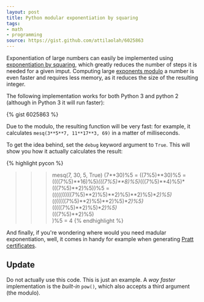 ```yaml
---
layout: post
title: Python modular exponentiation by squaring
tags:
- math
- programming
source: https://gist.github.com/attilaolah/6025863
---
```


Exponentiation of large numbers can easily be implemented using [exponentiation
by squaring][1], which greatly reduces the number of steps it is needed for a
given imput. Computing large [exponents modulo][2] a number is even faster and
requires less memory, as it reduces the size of the resulting integer.

[1]: https://en.wikipedia.org/wiki/Exponentiation_by_squaring
[2]: https://en.wikipedia.org/wiki/Modular_exponentiation

The following implementation works for both Python 3 and python 2 (although in
Python 3 it will run faster):

{% gist 6025863 %}

Due to the modulo, the resulting function will be very fast: for example, it
calculates `mesq(3**5**7, 11**17**3, 69)` in a matter of milliseconds. 

To get the idea behind, set the `debug` keyword argument to `True`. This will
show you how it actually calculates the result:

{% highlight pycon %}
>>> mesq(7, 30, 5, True)
(7**30)%5 =
((7%5)**30)%5 =
((((7%5)**16)%5)*(((7%5)**8)%5)*(((7%5)**4)%5)*(((7%5)**2)%5))%5 =
((((((((((7%5)**2)%5)**2)%5)**2)%5)**2)%5)* \
 (((((((7%5)**2)%5)**2)%5)**2)%5)* \
 (((((7%5)**2)%5)**2)%5)* \
 (((7%5)**2)%5) \
)%5 =
4
{% endhighlight %}

And finally, if you're wondering where would you need madular exponentiation,
well, it comes in handy for example when generating [Pratt certificates][3].

[3]: https://en.wikipedia.org/wiki/Primality_certificate#Pratt_certificates

## Update

Do not actually use this code. This is just an example. A *way faster*
implementation is the *built-in* `pow()`, which also accepts a third argument
(the modulo).
